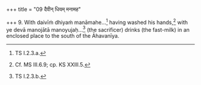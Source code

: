 +++
title = "09 दैवीन् धियम् मनामह"

+++
9. With daivīṁ dhiyaṁ manāmahe...[^1] having washed his hands,[^2] with ye devā manojātā manoyujaḥ...[^3] (the sacrificer) drinks (the fast-milk) in an enclosed place to the south of the Āhavanīya.  


[^1]: TS I.2.3.a.  

[^2]: Cf. MS III.6.9; cp. KS XXIII.5.  

[^3]: TS I.2.3.b. 
